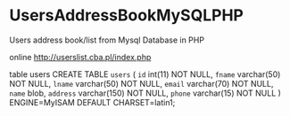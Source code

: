# UsersAddressBookMySQLPHP
Users address book/list from Mysql Database in PHP




online  http://userslist.cba.pl/index.php


table users 
CREATE TABLE `users` (
  `id` int(11) NOT NULL,
  `fname` varchar(50) NOT NULL,
  `lname` varchar(50) NOT NULL,
  `email` varchar(70) NOT NULL,
  `name` blob,
  `address` varchar(150)  NOT NULL,
  `phone` varchar(15) NOT NULL
) ENGINE=MyISAM DEFAULT CHARSET=latin1;
